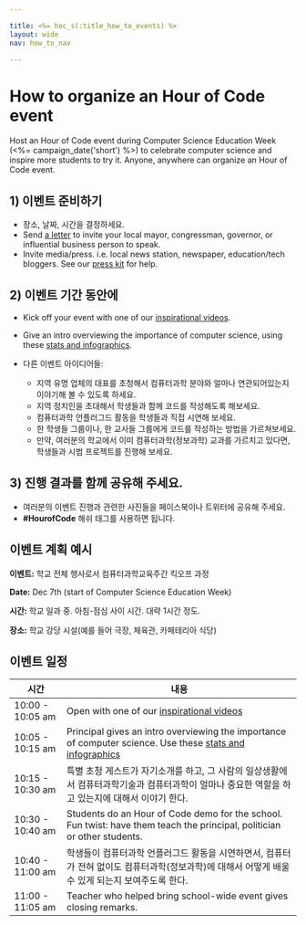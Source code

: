 ```yaml
---

title: <%= hoc_s(:title_how_to_events) %>
layout: wide
nav: how_to_nav

---
```



# How to organize an Hour of Code event

Host an Hour of Code event during Computer Science Education Week (<%= campaign_date('short') %>) to celebrate computer science and inspire more students to try it. Anyone, anywhere can organize an Hour of Code event.

## 1) 이벤트 준비하기

  * 장소, 날짜, 시간을 결정하세요.
  * Send [a letter](https://docs.google.com/a/code.org/document/d/1eP41sKW7y0qq_JvkRIgZK8dWYICaGRZ4CCDETXa78wY/edit) to invite your local mayor, congressman, governor, or influential business person to speak.
  * Invite media/press. i.e. local news station, newspaper, education/tech bloggers. See our [press kit](<%= resolve_url('/promote/press-kit') %>) for help.

## 2) 이벤트 기간 동안에

  * Kick off your event with one of our [inspirational videos](<%= resolve_url('/promote/resources#videos') %>).
  * Give an intro overviewing the importance of computer science, using these [stats and infographics](<%= resolve_url('/promote/stats') %>).   
      
    
  * 다른 이벤트 아이디어들: 
      * 지역 유명 업체의 대표를 초청해서 컴퓨터과학 분야와 얼마나 연관되어있는지 이야기해 볼 수 있도록 하세요.
      * 지역 정치인을 초대해서 학생들과 함께 코드를 작성해도록 해보세요.
      * 컴퓨터과학 언플러그드 활동을 학생들과 직접 시연해 보세요.
      * 한 학생들 그룹이나, 한 교사들 그룹에게 코드를 작성하는 방법을 가르쳐보세요.
      * 만약, 여러분의 학교에서 이미 컴퓨터과학(정보과학) 교과를 가르치고 있다면, 학생들과 시범 프로젝트를 진행해 보세요.

## 3) 진행 결과를 함께 공유해 주세요.

  * 여러분의 이벤트 진행과 관련한 사진들을 페이스북이나 트위터에 공유해 주세요. 
  * **#HourofCode** 해쉬 태그를 사용하면 됩니다.

## 이벤트 계획 예시

**이벤트:** 학교 전체 행사로서 컴퓨터과학교육주간 킥오프 과정

**Date:** Dec 7th (start of Computer Science Education Week)

**시간:** 학교 일과 중. 아침-점심 사이 시간. 대략 1시간 정도.

**장소:** 학교 강당 시설(예를 들어 극장, 체육관, 카페테리아 식당)   
  


## 이벤트 일정

| 시간               | 내용                                                                                                                                              |
| ---------------- | ----------------------------------------------------------------------------------------------------------------------------------------------- |
| 10:00 - 10:05 am | Open with one of our [inspirational videos](<%= resolve_url('/promote/resources#videos') %>)                                                      |
| 10:05 - 10:15 am | Principal gives an intro overviewing the importance of computer science. Use these [stats and infographics](<%= resolve_url('/promote/stats') %>) |
| 10:15 - 10:30 am | 특별 초청 게스트가 자기소개를 하고, 그 사람의 일상생활에서 컴퓨터과학기술과 컴퓨터과학이 얼마나 중요한 역할을 하고 있는지에 대해서 이야기 한다.                                                               |
| 10:30 - 10:40 am | Students do an Hour of Code demo for the school. Fun twist: have them teach the principal, politician or other students.                        |
| 10:40 - 11:00 am | 학생들이 컴퓨터과학 언플러그드 활동을 시연하면서, 컴퓨터가 전혀 없이도 컴퓨터과학(정보과학)에 대해서 어떻게 배울 수 있게 되는지 보여주도록 한다.                                                              |
| 11:00 - 11:05 am | Teacher who helped bring school-wide event gives closing remarks.                                                                               |

